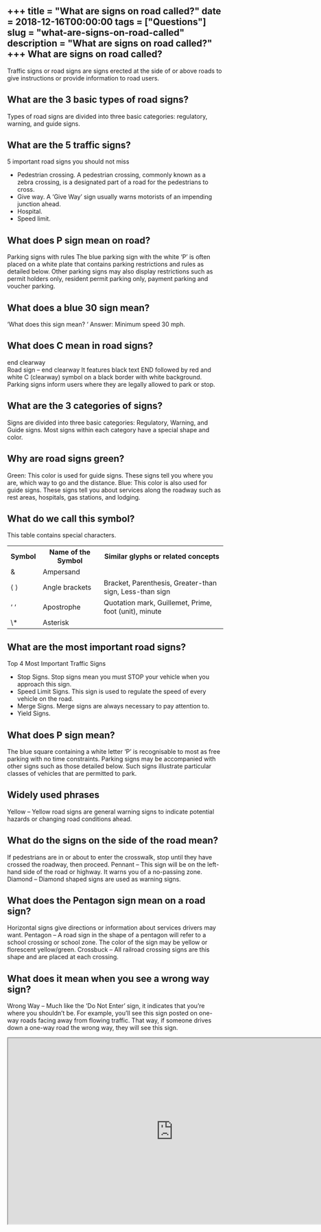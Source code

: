 +++
title = "What are signs on road called?"
date = 2018-12-16T00:00:00
tags = ["Questions"]
slug = "what-are-signs-on-road-called"
description = "What are signs on road called?"
+++
What are signs on road called?
------------------------------

Traffic signs or road signs are signs erected at the side of or above roads to give instructions or provide information to road users.

What are the 3 basic types of road signs?
-----------------------------------------

Types of road signs are divided into three basic categories: regulatory, warning, and guide signs.

What are the 5 traffic signs?
-----------------------------

5 important road signs you should not miss

- Pedestrian crossing. A pedestrian crossing, commonly known as a zebra crossing, is a designated part of a road for the pedestrians to cross.
- Give way. A ‘Give Way’ sign usually warns motorists of an impending junction ahead.
- Hospital.
- Speed limit.

What does P sign mean on road?
------------------------------

Parking signs with rules The blue parking sign with the white ‘P’ is often placed on a white plate that contains parking restrictions and rules as detailed below. Other parking signs may also display restrictions such as permit holders only, resident permit parking only, payment parking and voucher parking.

What does a blue 30 sign mean?
------------------------------

‘What does this sign mean? ‘ Answer: Minimum speed 30 mph.

What does C mean in road signs?
-------------------------------

end clearway  
Road sign – end clearway It features black text END followed by red and white C (clearway) symbol on a black border with white background. Parking signs inform users where they are legally allowed to park or stop.

What are the 3 categories of signs?
-----------------------------------

Signs are divided into three basic categories: Regulatory, Warning, and Guide signs. Most signs within each category have a special shape and color.

Why are road signs green?
-------------------------

Green: This color is used for guide signs. These signs tell you where you are, which way to go and the distance. Blue: This color is also used for guide signs. These signs tell you about services along the roadway such as rest areas, hospitals, gas stations, and lodging.

What do we call this symbol?
----------------------------

This table contains special characters.

<table><tr><th>Symbol</th><th>Name of the Symbol</th><th>Similar glyphs or related concepts</th></tr><tr><td>&amp;</td><td>Ampersand</td><td></td></tr><tr><td>⟨ ⟩</td><td>Angle brackets</td><td>Bracket, Parenthesis, Greater-than sign, Less-than sign</td></tr><tr><td>‘ ‘</td><td>Apostrophe</td><td>Quotation mark, Guillemet, Prime, foot (unit), minute</td></tr><tr><td>\*</td><td>Asterisk</td><td></td></tr></table>

What are the most important road signs?
---------------------------------------

Top 4 Most Important Traffic Signs

- Stop Signs. Stop signs mean you must STOP your vehicle when you approach this sign.
- Speed Limit Signs. This sign is used to regulate the speed of every vehicle on the road.
- Merge Signs. Merge signs are always necessary to pay attention to.
- Yield Signs.

What does P sign mean?
----------------------

The blue square containing a white letter ‘P’ is recognisable to most as free parking with no time constraints. Parking signs may be accompanied with other signs such as those detailed below. Such signs illustrate particular classes of vehicles that are permitted to park.

Widely used phrases
-------------------

Yellow – Yellow road signs are general warning signs to indicate potential hazards or changing road conditions ahead.

What do the signs on the side of the road mean?
-----------------------------------------------

If pedestrians are in or about to enter the crosswalk, stop until they have crossed the roadway, then proceed. Pennant – This sign will be on the left-hand side of the road or highway. It warns you of a no-passing zone. Diamond – Diamond shaped signs are used as warning signs.

What does the Pentagon sign mean on a road sign?
------------------------------------------------

Horizontal signs give directions or information about services drivers may want. Pentagon – A road sign in the shape of a pentagon will refer to a school crossing or school zone. The color of the sign may be yellow or florescent yellow/green. Crossbuck – All railroad crossing signs are this shape and are placed at each crossing.

What does it mean when you see a wrong way sign?
------------------------------------------------

Wrong Way – Much like the ‘Do Not Enter’ sign, it indicates that you’re where you shouldn’t be. For example, you’ll see this sign posted on one-way roads facing away from flowing traffic. That way, if someone drives down a one-way road the wrong way, they will see this sign.

<iframe allow="accelerometer; autoplay; clipboard-write; encrypted-media; gyroscope; picture-in-picture" allowfullscreen="" class="__youtube_prefs__  epyt-is-override  no-lazyload" data-no-lazy="1" data-origheight="433" data-origwidth="770" data-skipgform_ajax_framebjll="" height="433" id="_ytid_68131" loading="lazy" src="https://www.youtube.com/embed/3DeBUj1RsGE?enablejsapi=1&autoplay=0&cc_load_policy=0&cc_lang_pref=&iv_load_policy=1&loop=0&modestbranding=0&rel=1&fs=1&playsinline=0&autohide=2&theme=dark&color=red&controls=1&" title="YouTube player" width="770"></iframe>